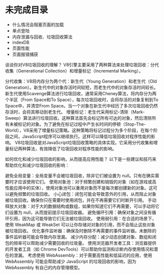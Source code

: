# 未完成目录

+ 什么情况会阻塞页面的加载
+ 单点登陆
+ 内存泄漏与回收、垃圾回收算法
+ indexDB
+ 页面性能
+ 页面报错捕获

谈谈你对V8垃圾回收的理解？
V8引擎主要采用了两种算法来处理垃圾回收：分代收集（Generational Collection）和增量标记（Incremental Marking）。

分代收集：V8将内存分为两个代：新生代（Young Generation）和老生代（Old Generation）。新生代中的对象存活时间较短，而老生代中的对象存活时间较长。新生代使用Scavenge算法进行垃圾回收，通常采用Cheney算法，将内存分为两个半区（From Space和To Space），每次垃圾回收时，会将存活的对象复制到To Space中，并清空From Space。当一个对象在新生代中经历了多次垃圾回收仍然存活时，会将其移动到老生代。
增量标记：老生代采用标记-清除（Mark-Sweep）算法进行垃圾回收。这种算法首先会标记所有可达的对象，然后清除所有未被标记的对象。为了避免在标记过程中产生长时间的停顿（Stop-The-World），V8采用了增量标记策略。这种策略将标记过程分为多个阶段，在每个阶段之间，JavaScript程序可以继续执行。这样可以降低垃圾回收对程序性能的影响。
V8垃圾回收是对JavaScript垃圾回收策略的具体实现。它采用分代收集和增量标记两种算法，有效降低了垃圾回收对程序性能的影响。

如何优化和减少垃圾回收的影响，从而提高应用性能？
以下是一些建议和技巧来帮助优化和减少垃圾回收的影响：

避免全局变量：全局变量不会被垃圾回收，除非它们被设置为 null。只有在确实需要时才应该使用它们。
使用对象池：对于频繁创建和销毁的对象（如在游戏或高性能应用中的实体），使用对象池可以重用对象而不是每次都创建新的对象。这可以避免频繁的垃圾回收。
小心闭包：闭包可能会导致意外的引用，从而阻止对象被垃圾回收。确保你只在需要时使用闭包，并在不再需要它们时断开引用。
手动释放大对象：对于大的数据结构或数组，如果你知道它们不再需要，可以手动将它们设置为 null，从而提前提示垃圾回收器。
避免循环引用：确保对象之间没有循环引用，因为这可能导致它们无法被垃圾回收。
使用弱引用：在合适的场景下，使用 WeakMap 或 WeakSet 可以让你存储对对象的引用，而不会阻止这些对象被垃圾回收。
优化事件监听器：确保及时删除不再需要的事件监听器。未删除的事件监听器可能会导致内存泄漏。
减少内存分配：减少动态创建对象、数组和闭包的频率可以帮助减少需要回收的垃圾量。
使用浏览器开发者工具：浏览器提供的开发者工具（如 Chrome DevTools）可以帮助你监测和诊断内存使用情况和潜在的泄漏。
考虑使用 WebAssembly：对于需要高性能和低延迟的应用，使用 WebAssembly 可能会帮助减少 JavaScript 的垃圾回收的影响，因为 WebAssembly 有自己的内存管理模型。
